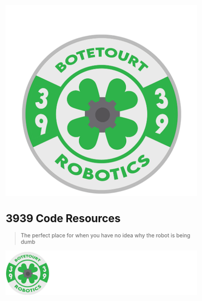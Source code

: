 ![logo](./resources/coverlogo.png)

# 3939 Code Resources

> The perfect place for when you have no idea why the robot is being dumb

<!-- background image -->

![](./resources/coverwallpaper.png)
